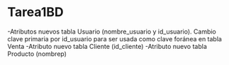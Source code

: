 Tarea1BD
========

-Atributos nuevos tabla Usuario (nombre_usuario y id_usuario). Cambio clave primaria por id_usuario para ser usada como clave foránea en tabla Venta
-Atributo nuevo tabla Cliente (id_cliente)
-Atributo nuevo tabla Producto (nombrep)